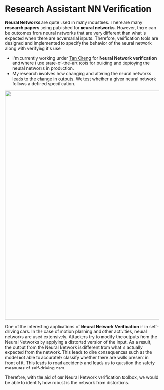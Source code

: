 # Research Assistant NN Verification

__Neural Networks__ are quite used in many industries. There are many __research papers__ being published for __neural networks__. However, there can be outcomes from neural networks that are very different than what is expected when there are adversarial inputs. Therefore, verification tools are designed and implemented to specify the behavior of the neural network along with verifying it's use. 

* I'm currently working under [Tan Cheng](https://naizhengtan.github.io/) for __Neural Network verification__ and where I use state-of-the-art tools for building and deploying the neural networks in production. 
* My research involves how changing and altering the neural networks leads to the change in outputs. We test whether a given neural network follows a defined specification. 

<img src = "https://github.com/suhasmaddali/Images/blob/main/Research%20Assistant%20Image.jpg" width = 750/>

One of the interesting applications of __Neural Network Verification__ is in self-driving cars. In the case of motion planning and other activities, neural networks are used extensively. Attackers try to modify the outputs from the Neural Networks by applying a distorted version of the input. As a result, the output from the Neural Network is different from what is actually expected from the network. This leads to dire consequences such as the model not able to accurately classify whether there are walls present in front of it. This leads to road accidents and leads us to question the safety measures of self-driving cars.

Therefore, with the aid of our Neural Network verification toolbox, we would be able to identify how robust is the network from distortions. 
